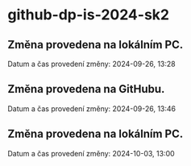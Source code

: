 # github-dp-is-2024-sk2

## Změna provedena na lokálním PC.
Datum a čas provedení změny: 2024-09-26, 13:28

## Změna provedena na GitHubu.
Datum a čas provedení změny: 2024-09-26, 13:46

## Změna provedena na lokálním PC.
Datum a čas provedení změny: 2024-10-03, 13:00
